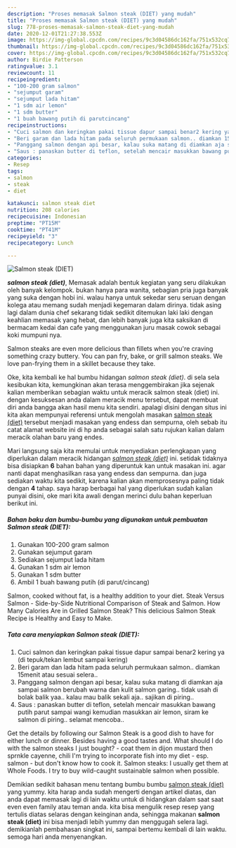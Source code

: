 ```yaml
---
description: "Proses memasak Salmon steak (DIET) yang mudah"
title: "Proses memasak Salmon steak (DIET) yang mudah"
slug: 778-proses-memasak-salmon-steak-diet-yang-mudah
date: 2020-12-01T21:27:38.553Z
image: https://img-global.cpcdn.com/recipes/9c3d04586dc162fa/751x532cq70/salmon-steak-diet-foto-resep-utama.jpg
thumbnail: https://img-global.cpcdn.com/recipes/9c3d04586dc162fa/751x532cq70/salmon-steak-diet-foto-resep-utama.jpg
cover: https://img-global.cpcdn.com/recipes/9c3d04586dc162fa/751x532cq70/salmon-steak-diet-foto-resep-utama.jpg
author: Birdie Patterson
ratingvalue: 3.1
reviewcount: 11
recipeingredient:
- "100-200 gram salmon"
- "sejumput garam"
- "sejumput lada hitam"
- "1 sdm air lemon"
- "1 sdm butter"
- "1 buah bawang putih di parutcincang"
recipeinstructions:
- "Cuci salmon dan keringkan pakai tissue dapur sampai benar2 kering ya (di tepuk/tekan lembut sampai kering)"
- "Beri garam dan lada hitam pada seluruh permukaan salmon.. diamkan 15menit atau sesuai selera.."
- "Panggang salmon dengan api besar, kalau suka matang di diamkan aja sampai salmon berubah warna dan kulit salmon garing.. tidak usah di bolak balik yaa.. kalau mau balik sekali aja.. sajikan di piring.."
- "Saus : panaskan butter di teflon, setelah mencair masukkan bawang putih parut sampai wangi kemudian masukkan air lemon, siram ke salmon di piring.. selamat mencoba.."
categories:
- Resep
tags:
- salmon
- steak
- diet

katakunci: salmon steak diet 
nutrition: 208 calories
recipecuisine: Indonesian
preptime: "PT15M"
cooktime: "PT41M"
recipeyield: "3"
recipecategory: Lunch

---
```



![Salmon steak (DIET)](https://img-global.cpcdn.com/recipes/9c3d04586dc162fa/751x532cq70/salmon-steak-diet-foto-resep-utama.jpg)

<b><i>salmon steak (diet)</i></b>, Memasak adalah bentuk kegiatan yang seru dilakukan oleh banyak kelompok. bukan hanya para wanita, sebagian pria juga banyak yang suka dengan hobi ini. walau hanya untuk sekedar seru seruan dengan kolega atau memang sudah menjadi kegemaran dalam dirinya. tidak asing lagi dalam dunia chef sekarang tidak sedikit ditemukan laki laki dengan keahlian memasak yang hebat, dan lebih banyak juga kita saksikan di bermacam kedai dan cafe yang menggunakan juru masak cowok sebagai koki mumpuni nya.

Salmon steaks are even more delicious than fillets when you&#39;re craving something crazy buttery. You can pan fry, bake, or grill salmon steaks. We love pan-frying them in a skillet because they take.

Oke, kita kembali ke hal bumbu hidangan <i>salmon steak (diet)</i>. di sela sela kesibukan kita, kemungkinan akan terasa menggembirakan jika sejenak kalian memberikan sebagian waktu untuk meracik salmon steak (diet) ini. dengan kesuksesan anda dalam meracik menu tersebut, dapat membuat diri anda bangga akan hasil menu kita sendiri. apalagi disini dengan situs ini kita akan mempunyai referensi untuk mengolah masakan <u>salmon steak (diet)</u> tersebut menjadi masakan yang endess dan sempurna, oleh sebab itu catat alamat website ini di hp anda sebagai salah satu rujukan kalian dalam meracik olahan baru yang endes.


Mari langsung saja kita memulai untuk menyediakan perlengkapan yang diperlukan dalam meracik hidangan <u><i>salmon steak (diet)</i></u> ini. setidak tidaknya bisa disiapkan <b>6</b> bahan bahan yang diperuntuk kan untuk masakan ini. agar nanti dapat menghasilkan rasa yang endess dan sempurna. dan juga sediakan waktu kita sedikit, karena kalian akan memprosesnya paling tidak dengan <b>4</b> tahap. saya harap berbagai hal yang diperlukan sudah kalian punyai disini, oke mari kita awali dengan merinci dulu bahan keperluan berikut ini.

<!--inarticleads1-->

##### Bahan baku dan bumbu-bumbu yang digunakan untuk pembuatan Salmon steak (DIET):

1. Gunakan 100-200 gram salmon
1. Gunakan sejumput garam
1. Sediakan sejumput lada hitam
1. Gunakan 1 sdm air lemon
1. Gunakan 1 sdm butter
1. Ambil 1 buah bawang putih (di parut/cincang)


Salmon, cooked without fat, is a healthy addition to your diet. Steak Versus Salmon - Side-by-Side Nutritional Comparison of Steak and Salmon. How Many Calories Are in Grilled Salmon Steak? This delicious Salmon Steak Recipe is Healthy and Easy to Make. 

<!--inarticleads2-->

##### Tata cara menyiapkan Salmon steak (DIET):

1. Cuci salmon dan keringkan pakai tissue dapur sampai benar2 kering ya (di tepuk/tekan lembut sampai kering)
1. Beri garam dan lada hitam pada seluruh permukaan salmon.. diamkan 15menit atau sesuai selera..
1. Panggang salmon dengan api besar, kalau suka matang di diamkan aja sampai salmon berubah warna dan kulit salmon garing.. tidak usah di bolak balik yaa.. kalau mau balik sekali aja.. sajikan di piring..
1. Saus : panaskan butter di teflon, setelah mencair masukkan bawang putih parut sampai wangi kemudian masukkan air lemon, siram ke salmon di piring.. selamat mencoba..


Get the details by following our Salmon Steak is a good dish to have for either lunch or dinner. Besides having a good tastes and. What should I do with the salmon steaks I just bought? - coat them in dijon mustard then sprnkle cayenne, chili I&#39;m trying to incorporate fish into my diet - esp. salmon - but don&#39;t know how to cook it. Salmon steaks: I usually get them at Whole Foods. I try to buy wild-caught sustainable salmon when possible. 

Demikian sedikit bahasan menu tentang bumbu bumbu <u>salmon steak (diet)</u> yang yummy. kita harap anda sudah mengerti dengan artikel diatas, dan anda dapat memasak lagi di lain waktu untuk di hidangkan dalam saat saat even even family atau teman anda. kita bisa mengulik resep resep yang tertulis diatas selaras dengan keinginan anda, sehingga makanan <b>salmon steak (diet)</b> ini bisa menjadi lebih yummy dan menggugah selera lagi. demikianlah pembahasan singkat ini, sampai bertemu kembali di lain waktu. semoga hari anda menyenangkan.
